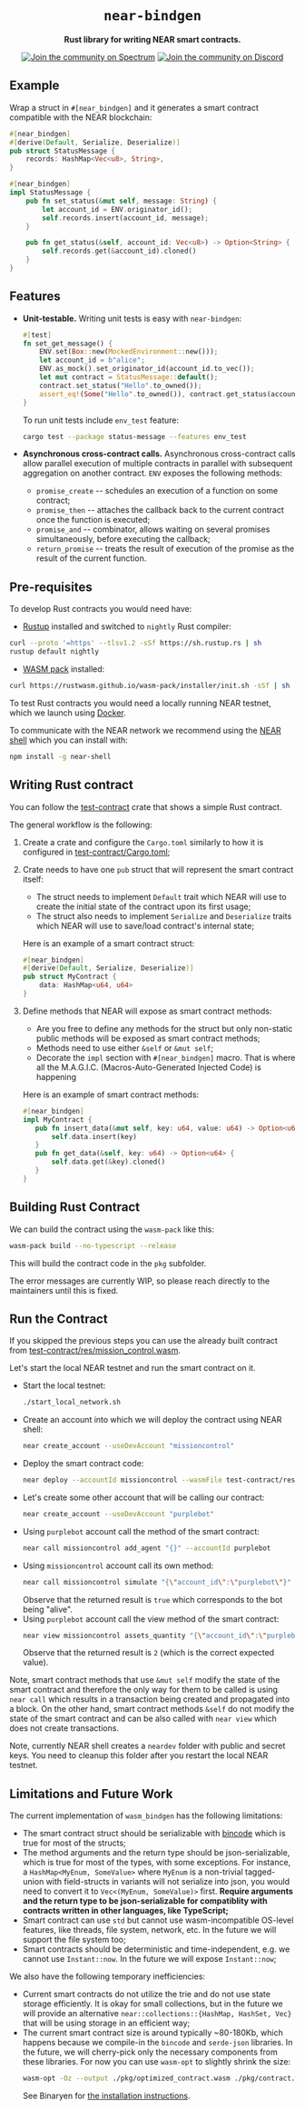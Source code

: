 <div align="center">

  <h1><code>near-bindgen</code></h1>

  <p>
    <strong>Rust library for writing NEAR smart contracts.</strong>
  </p>

  <p>
    <a href="https://spectrum.chat/near"><img src="https://withspectrum.github.io/badge/badge.svg" alt="Join the community on Spectrum" /></a>
    <a href="https://discord.gg/gBtUFKR"><img src="https://img.shields.io/discord/490367152054992913.svg" alt="Join the community on Discord" /></a>
  </p>
</div>

## Example

Wrap a struct in `#[near_bindgen]` and it generates a smart contract compatible with the NEAR blockchain:
```rust
#[near_bindgen]
#[derive(Default, Serialize, Deserialize)]
pub struct StatusMessage {
    records: HashMap<Vec<u8>, String>,
}

#[near_bindgen]
impl StatusMessage {
    pub fn set_status(&mut self, message: String) {
        let account_id = ENV.originator_id();
        self.records.insert(account_id, message);
    }

    pub fn get_status(&self, account_id: Vec<u8>) -> Option<String> {
        self.records.get(&account_id).cloned()
    }
}
```

## Features

* **Unit-testable.** Writing unit tests is easy with `near-bindgen`:

    ```rust
    #[test]
    fn set_get_message() {
        ENV.set(Box::new(MockedEnvironment::new()));
        let account_id = b"alice";
        ENV.as_mock().set_originator_id(account_id.to_vec());
        let mut contract = StatusMessage::default();
        contract.set_status("Hello".to_owned());
        assert_eq!(Some("Hello".to_owned()), contract.get_status(account_id.to_vec()));
    }
    ```

    To run unit tests include `env_test` feature:
    ```bash
    cargo test --package status-message --features env_test
    ```

* **Asynchronous cross-contract calls.** Asynchronous cross-contract calls allow parallel execution
    of multiple contracts in parallel with subsequent aggregation on another contract.
    `ENV` exposes the following methods:
    * `promise_create` -- schedules an execution of a function on some contract;
    * `promise_then` -- attaches the callback back to the current contract once the function is executed;
    * `promise_and` -- combinator, allows waiting on several promises simultaneously, before executing the callback;
    * `return_promise` -- treats the result of execution of the promise as the result of the current function.


## Pre-requisites
To develop Rust contracts you would need have:
* [Rustup](https://rustup.rs/) installed and switched to `nightly` Rust compiler:
```bash
curl --proto '=https' --tlsv1.2 -sSf https://sh.rustup.rs | sh
rustup default nightly
```
* [WASM pack](https://rustwasm.github.io/wasm-pack/) installed:
```bash
curl https://rustwasm.github.io/wasm-pack/installer/init.sh -sSf | sh
```

To test Rust contracts you would need a locally running NEAR testnet, which we launch
using [Docker](https://www.docker.com/products/docker-desktop).

To communicate with the NEAR network we recommend using the [NEAR shell](https://github.com/nearprotocol/near-shell)
which you can install with:
```bash
npm install -g near-shell
```

## Writing Rust contract
You can follow the [test-contract](test-contract) crate that shows a simple Rust contract.

The general workflow is the following:
1. Create a crate and configure the `Cargo.toml` similarly to how it is configured in [test-contract/Cargo.toml](test-contract/Cargo.toml);
2. Crate needs to have one `pub` struct that will represent the smart contract itself:
    * The struct needs to implement `Default` trait which
    NEAR will use to create the initial state of the contract upon its first usage;
    * The struct also needs to implement `Serialize` and `Deserialize` traits which NEAR will use to save/load contract's internal state;
    
   Here is an example of a smart contract struct:
   ```rust
   #[near_bindgen]
   #[derive(Default, Serialize, Deserialize)]
   pub struct MyContract {
       data: HashMap<u64, u64>
   }
   ```

3. Define methods that NEAR will expose as smart contract methods:
    * Are you free to define any methods for the struct but only non-static public methods will be exposed as smart contract methods;
    * Methods need to use either `&self` or `&mut self`;
    * Decorate the `impl` section with `#[near_bindgen]` macro. That is where all the M.A.G.I.C. (Macros-Auto-Generated Injected Code) is happening 
    
    Here is an example of smart contract methods:
    ```rust
    #[near_bindgen]
    impl MyContract {
       pub fn insert_data(&mut self, key: u64, value: u64) -> Option<u64> {
           self.data.insert(key)
       }
       pub fn get_data(&self, key: u64) -> Option<u64> {
           self.data.get(&key).cloned()
       }
    }
    ```
## Building Rust Contract
We can build the contract using the `wasm-pack` like this:
```bash
wasm-pack build --no-typescript --release
```
This will build the contract code in the `pkg` subfolder.

The error messages are currently WIP, so please reach directly to the maintainers until this is fixed.

## Run the Contract
If you skipped the previous steps you can use the already built contract from [test-contract/res/mission_control.wasm](test-contract/res/mission_control.wasm).

Let's start the local NEAR testnet and run the smart contract on it.

* Start the local testnet:
    ```bash
    ./start_local_network.sh
    ```
* Create an account into which we will deploy the contract using NEAR shell:
    ```bash
    near create_account --useDevAccount "missioncontrol"
    ```
* Deploy the smart contract code:
    ```bash
    near deploy --accountId missioncontrol --wasmFile test-contract/res/mission_control.wasm
    ```
* Let's create some other account that will be calling our contract:
    ```bash
    near create_account --useDevAccount "purplebot"
    ```
* Using `purplebot` account call the method of the smart contract:
    ```bash
    near call missioncontrol add_agent "{}" --accountId purplebot
    ```
* Using `missioncontrol` account call its own method:
    ```bash
    near call missioncontrol simulate "{\"account_id\":\"purplebot\"}" --accountId missioncontrol
    ```
    Observe that the returned result is `true` which corresponds to the bot being "alive".
* Using `purplebot` account call the view method of the smart contract:
    ```bash
    near view missioncontrol assets_quantity "{\"account_id\":\"purplebot\",\"asset\":\"MissionTime\"}" --accountId missioncontrol
    ```
    Observe that the returned result is `2` (which is the correct expected value).
    
Note, smart contract methods that use `&mut self` modify the state of the smart contract and therefore the only way for
them to be called is using `near call` which results in a transaction being created and propagated into a block.
On the other hand, smart contract methods `&self` do not modify the state of the smart contract and can be also called with
`near view` which does not create transactions.

Note, currently NEAR shell creates a `neardev` folder with public and secret keys. You need to cleanup this folder
after you restart the local NEAR testnet.

## Limitations and Future Work
The current implementation of `wasm_bindgen` has the following limitations:
* The smart contract struct should be serializable with [bincode](https://crates.io/crates/bincode) which is true for most of the structs;
* The method arguments and the return type should be json-serializable, which is true for most of the types, with some exceptions. For instance,
a `HashMap<MyEnum, SomeValue>` where `MyEnum` is a non-trivial tagged-union with field-structs in variants will not serialize into json, you would need to convert it to
`Vec<(MyEnum, SomeValue)>` first. **Require arguments and the return type to be json-serializable for compatiblity with
contracts written in other languages, like TypeScript;**
* Smart contract can use `std` but cannot use wasm-incompatible OS-level features, like threads, file system, network, etc. In the future we will support the file system too;
* Smart contracts should be deterministic and time-independent, e.g. we cannot use `Instant::now`. In the future we will expose `Instant::now`;

We also have the following temporary inefficiencies:
* Current smart contracts do not utilize the trie and do not use state storage efficiently. It is okay for small collections,
but in the future we will provide an alternative `near::collections::{HashMap, HashSet, Vec}` that will be using storage in an efficient way;
* The current smart contract size is around typically ~80-180Kb, which happens because we compile-in the `bincode` and `serde-json` libraries.
In the future, we will cherry-pick only the necessary components from these libraries.
For now you can use `wasm-opt` to slightly shrink the size:
    ```bash
    wasm-opt -Oz --output ./pkg/optimized_contract.wasm ./pkg/contract.wasm
    ```
    See Binaryen for [the installation instructions](https://github.com/WebAssembly/binaryen).

